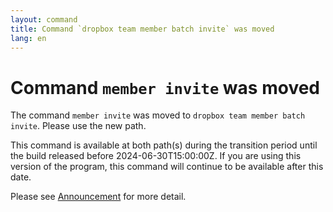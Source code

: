 ```yaml
---
layout: command
title: Command `dropbox team member batch invite` was moved
lang: en
---
```


# Command `member invite` was moved

The command `member invite` was moved to `dropbox team member batch invite`. Please use the new path.

This command is available at both path(s) during the transition period until the build released before 2024-06-30T15:00:00Z. If you are using this version of the program, this command will continue to be available after this date.

Please see [Announcement](https://github.com/watermint/toolbox/discussions/799) for more detail.


